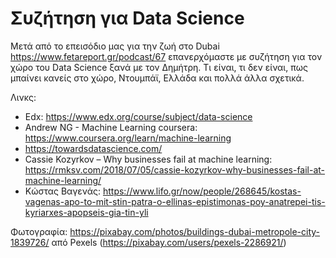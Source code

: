 # Συζήτηση για Data Science

Μετά από το επεισόδιο μας για την ζωή στο Dubai <https://www.fetareport.gr/podcast/67> επανερχόμαστε με συζήτηση για τον χώρο του Data Science ξανά με τον Δημήτρη. Τι είναι, τι δεν είναι, πως μπαίνει κανείς στο χώρο, Ντουμπάϊ, Ελλάδα και πολλά άλλα σχετικά.

Λινκς:

* Edx: <https://www.edx.org/course/subject/data-science>
* Andrew NG - Machine Learning coursera: <https://www.coursera.org/learn/machine-learning>
* <https://towardsdatascience.com/>
* Cassie Kozyrkov – Why businesses fail at machine learning: <https://rmksv.com/2018/07/05/cassie-kozyrkov-why-businesses-fail-at-machine-learning/>
* Κώστας Βαγενάς: <https://www.lifo.gr/now/people/268645/kostas-vagenas-apo-to-mit-stin-patra-o-ellinas-epistimonas-poy-anatrepei-tis-kyriarxes-apopseis-gia-tin-yli>

Φωτογραφία: <https://pixabay.com/photos/buildings-dubai-metropole-city-1839726/> από Pexels (<https://pixabay.com/users/pexels-2286921/>)

